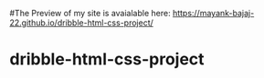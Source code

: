#The Preview of my site is avaialable here: https://mayank-bajaj-22.github.io/dribble-html-css-project/
# dribble-html-css-project
 
